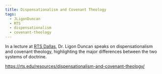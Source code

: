 ```yaml
---
title: Dispensationalism and Covenant Theology
tags:
  - JLigonDuncan
  - RTS
  - dispensationalism
  - covenant-theology
---
```

In a lecture at [RTS Dallas](http://rts.edu/dallas), Dr. Ligon Duncan speaks on dispensationalism and covenant theology, highlighting the major differences between the two systems of doctrine.

https://rts.edu/resources/dispensationalism-and-covenant-theology/

